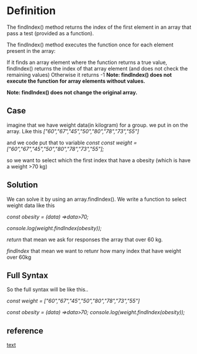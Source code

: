 # Definition
The findIndex() method returns the index of the first element in an array that pass a test (provided as a function).

The findIndex() method executes the function once for each element present in the array:

If it finds an array element where the function returns a true value, findIndex() returns the index of that array element (and does not check the remaining values)
Otherwise it returns -1
**Note: findIndex() does not execute the function for array elements without values.**

**Note: findIndex() does not change the original array.**

## Case
imagine that we have weight data(in kilogram) for a group. we put in on the array. Like this
*["60","67","45","50","80","78","73","55"]*

and we code put that to variable *const*
*const weight = ["60","67","45","50","80","78","73","55"];*

so we want to select which the first index  that have a obesity (which is have a weight >70 kg) 
 
## Solution
We can solve it by using an array.findIndex(). We write a function to select weight data like this

*const obesity = (data) =>data>70;*

*console.log(weight.findIndex(obesity));*


*return* that mean we ask for responses the array that over 60 kg.

*findIndex* that mean we want to retunr how many index that have weight over 60kg

## Full Syntax
So the full syntax will be like this..

*const weight = ["60","67","45","50","80","78","73","55"]*

*const obesity = (data) =>data>70;*
*console.log(weight.findIndex(obesity));*


## reference
[text](https://www.w3schools.com/jsref/jsref_findindex.asp)
